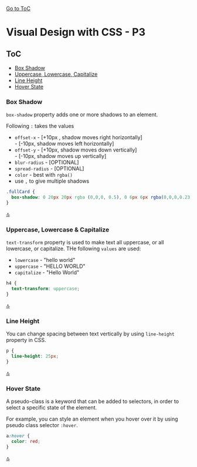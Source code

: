 [Go to ToC](../README.md)

# Visual Design with CSS - P3

## ToC
* [Box Shadow](#box-shadow)  
* [Uppercase, Lowercase, Capitalize](#uppercase-lowercase-capitalize)
* [Line Height](#line-height)
* [Hover State](#hover-state)

### Box Shadow

`box-shadow` property adds one or more shadows to an element.

Following `:` takes the values
* `offset-x` - [+10px , shadow moves right horizontally]  
             - [-10px, shadow moves left horizontally]  
* `offset-y` - [+10px, shadow moves down vertically]  
             - [-10px, shadow moves up vertically]
* `blur-radius` - [OPTIONAL] 
* `spread-radius` - [OPTIONAL]
* `color` - best with `rgba()`
* use `,` to give multiple shadows

```css
.fullCard {
  box-shadow: 0 20px 20px rgba (0,0,0, 0.5), 0 6px 6px rgba(0,0,0,0.23);
}
```


[🔝](#toc)  
  
### Uppercase, Lowercase & Capitalize

`text-transform` property is used to make text all uppercase, or all lowercase, or capitalize. THe following `values`  are used:

* `lowercase` - "hello world"
* `uppercase` - "HELLO WORLD"
* `capitalize` - "Hello World"

```css
h4 {
  text-transform: uppercase;
}
```
  
[🔝](#toc)  

### Line Height

You can change spacing between text vertically by using `line-height` property in CSS.

```css
p {
  line-height: 25px;
}
```
  
[🔝](#toc)  

### Hover State 

A pseudo-class is a keyword that can be added to selectors, in order to select a specific state of the element.

For example, you can style an element when you hover over it by using pseudo class selector `:hover`. 

```css
a:hover {
  color: red;
}
```

[🔝](#toc)  

  
  
  
